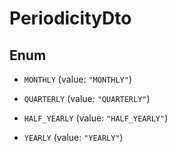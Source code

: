 

# PeriodicityDto

## Enum


* `MONTHLY` (value: `"MONTHLY"`)

* `QUARTERLY` (value: `"QUARTERLY"`)

* `HALF_YEARLY` (value: `"HALF_YEARLY"`)

* `YEARLY` (value: `"YEARLY"`)



